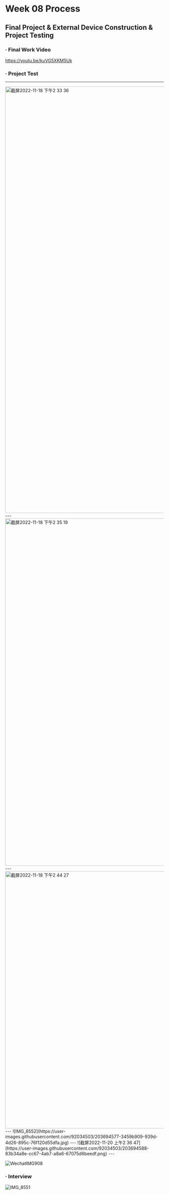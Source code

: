 # Week 08 Process
## Final Project & External Device Construction & Project Testing

### · Final Work Video

https://youtu.be/kuVG5XKM5Uk

### · Project Test

---
<img width="1354" alt="截屏2022-11-18 下午2 33 36" src="https://user-images.githubusercontent.com/92034503/203694514-97d827d5-804c-44e9-bd3b-68b522e04f1e.png">
---
<img width="1103" alt="截屏2022-11-18 下午2 35 19" src="https://user-images.githubusercontent.com/92034503/203694520-aa091dfd-9ee3-48f8-a98a-c521a7c4254f.png">
---
<img width="817" alt="截屏2022-11-18 下午2 44 27" src="https://user-images.githubusercontent.com/92034503/203694532-f851232b-7474-4f42-a43f-d4cdaf909a9c.png">
---
![IMG_8552](https://user-images.githubusercontent.com/92034503/203694577-3459b909-939d-4d26-895c-76f120d55dfa.jpg)
---
![截屏2022-11-20 上午2 36 47](https://user-images.githubusercontent.com/92034503/203694588-83b34a8e-cc67-4ab7-a8a6-67075d6beedf.png)
---

![WechatIMG908](https://user-images.githubusercontent.com/92034503/203695793-15b41ecd-920c-4a15-96b4-a8c10ff8d361.jpeg)


### · Interview

![IMG_8551](https://user-images.githubusercontent.com/92034503/203694600-e23455a9-6f6a-451d-a23f-62514645b0ae.jpg)



